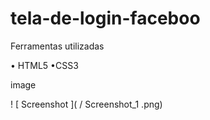 # tela-de-login-faceboo

Ferramentas utilizadas

•   HTML5 
•CSS3

image

! [ Screenshot ]( / Screenshot_1 .png)

